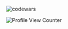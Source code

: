 <div align="left">

![codewars](https://www.codewars.com/users/darkstarvoid/badges/small)

![Profile View Counter](https://komarev.com/ghpvc/?username=darkstarvoid)

<!--

<p align="center">
<p> Systems: </p>
<a href="https://developer.microsoft.com/en-us/windows/" target="_blank"> <img src="https://raw.githubusercontent.com/devicons/devicon/master/icons/windows8/windows8-original.svg" alt="windows" width="30" height="30"/> </a>
<a href="https://developer.apple.com/" target="_blank"> <img src="https://raw.githubusercontent.com/devicons/devicon/master/icons/apple/apple-original.svg" alt="mac" width="40" height="40"/> </a>
<a href="https://www.linux.org/" target="_blank"> <img src="https://raw.githubusercontent.com/devicons/devicon/master/icons/linux/linux-original.svg" alt="linux" width="40" height="40"/> </a>
<a href="https://www.openbsd.org/" target="_blank"> <img src="https://raw.githubusercontent.com/file-icons/icons/master/svg/OpenBSD.svg" alt="OpenBSD" width="40" height="40"/> </a>

<p> Languages: </p>
<a href="https://www.python.org" target="_blank"> <img src="https://raw.githubusercontent.com/devicons/devicon/master/icons/python/python-original.svg" alt="python" width="40" height="40"/> </a>
<a href="https://www.open-std.org/jtc1/sc22/wg14/" target="_blank"> <img src="https://github.com/devicons/devicon/blob/master/icons/c/c-line.svg" alt="C" width="40" height="40"/> </a>
<a href="https://www.gnu.org/software/bash/" target="_blank"> <img src="https://www.vectorlogo.zone/logos/gnu_bash/gnu_bash-icon.svg" alt="bash" width="40" height="40"/> </a>

<p> Tools: </p>
<a href="https://www.docker.com/" target="_blank"> <img src="https://raw.githubusercontent.com/devicons/devicon/master/icons/docker/docker-original-wordmark.svg" alt="docker" width="40" height="40"/> </a>
</p>

______


</div>




| darkstarvoid |
|---------------------------------------------------------------------------|
**darkstarvoid/darkstarvoid** is a ✨ _special_ ✨ repository because its `README.md` (this file) appears on your GitHub profile.

Here are some ideas to get you started:

- 🔭 I’m currently working on ...
- 🌱 I’m currently learning ...
- 👯 I’m looking to collaborate on ...
- 🤔 I’m looking for help with ...
- 💬 Ask me about ...
- 📫 How to reach me: ...
- 😄 Pronouns: ...
- ⚡ Fun fact: ...





-->
